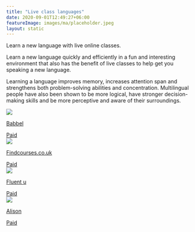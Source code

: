 ```yaml
---
title: "Live class languages"
date: 2020-09-01T12:49:27+06:00
featureImage: images/ma/placeholder.jpeg
layout: static
---
```


Learn a new language with live online classes.

Learn a new language quickly and efficiently in a fun and interesting environment that also has the benefit of live classes to help get you speaking a new language.

Learning a language improves memory, increases attention span and strengthens both problem-solving abilities and concentration. Multilingual people have also been shown to be more logical, have stronger decision-making skills and be more perceptive and aware of their surroundings.

<a class="ma-link" href="https://www.babbel.com/en/magazine/which-language-should-you-learn-quiz"><div class="ma-card ma-card-Learning"><div class="ma-icon"><img src ="/images/icon-pound.png"/></div><div class="ma-name"><p>Babbel</p></div><div class="ma-paid-text"><span>Paid</span></div></div></a><a class="ma-link" href="https://www.findcourses.co.uk/search/language-training-courses"><div class="ma-card ma-card-Learning"><div class="ma-icon"><img src ="/images/icon-pound.png"/></div><div class="ma-name"><p>Findcourses.co.uk</p></div><div class="ma-paid-text"><span>Paid</span></div></div></a><a class="ma-link" href="https://www.fluentu.com/"><div class="ma-card ma-card-Learning"><div class="ma-icon"><img src ="/images/icon-pound.png"/></div><div class="ma-name"><p>Fluent u</p></div><div class="ma-paid-text"><span>Paid</span></div></div></a><a class="ma-link" href="https://alison.com/courses/language?utm_source=alison_user&utm_medium=affiliates&utm_campaign=24567325"><div class="ma-card ma-card-Learning"><div class="ma-icon"><img src ="/images/icon-pound.png"/></div><div class="ma-name"><p>Alison</p></div><div class="ma-paid-text"><span>Paid</span></div></div></a>  

<br/><br/>






